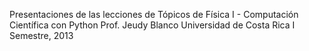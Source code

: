 Presentaciones de las lecciones de Tópicos de Física I - Computación Científica con Python
Prof. Jeudy Blanco
Universidad de Costa Rica
I Semestre, 2013

